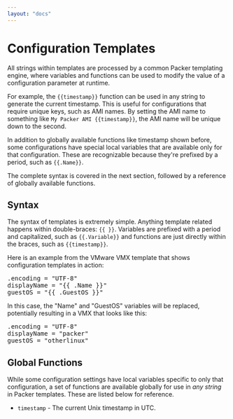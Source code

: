 ```yaml
---
layout: "docs"
---
```


# Configuration Templates

All strings within templates are processed by a common Packer templating
engine, where variables and functions can be used to modify the value of
a configuration parameter at runtime.

For example, the `{{timestamp}}` function can be used in any string to
generate the current timestamp. This is useful for configurations that require
unique keys, such as AMI names. By setting the AMI name to something like
`My Packer AMI {{timestamp}}`, the AMI name will be unique down to the second.

In addition to globally available functions like timestamp shown before,
some configurations have special local variables that are available only
for that configuration. These are recognizable because they're prefixed by
a period, such as `{{.Name}}`.

The complete syntax is covered in the next section, followed by a reference
of globally available functions.

## Syntax

The syntax of templates is extremely simple. Anything template related
happens within double-braces: `{{ }}`. Variables are prefixed with a period
and capitalized, such as `{{.Variable}}` and functions are just directly
within the braces, such as `{{timestamp}}`.

Here is an example from the VMware VMX template that shows configuration
templates in action:

<pre>
.encoding = "UTF-8"
displayName = "{{ .Name }}"
guestOS = "{{ .GuestOS }}"
</pre>

In this case, the "Name" and "GuestOS" variables will be replaced, potentially
resulting in a VMX that looks like this:

<pre>
.encoding = "UTF-8"
displayName = "packer"
guestOS = "otherlinux"
</pre>

## Global Functions

While some configuration settings have local variables specific to only that
configuration, a set of functions are available globally for use in _any string_
in Packer templates. These are listed below for reference.

* ``timestamp`` - The current Unix timestamp in UTC.
